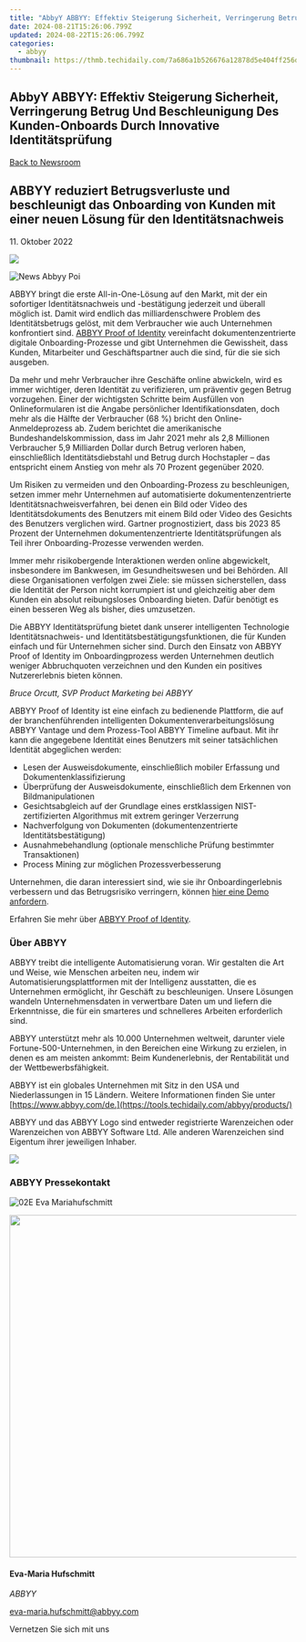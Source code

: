 ```yaml
---
title: "AbbyY ABBYY: Effektiv Steigerung Sicherheit, Verringerung Betrug Und Beschleunigung Des Kunden-Onboards Durch Innovative Identitätsprüfung"
date: 2024-08-21T15:26:06.799Z
updated: 2024-08-22T15:26:06.799Z
categories:
  - abbyy
thumbnail: https://thmb.techidaily.com/7a686a1b526676a12878d5e404ff256d91c8737d5163c7ab05139a28f15cb6cd.jpg
---
```


## AbbyY ABBYY: Effektiv Steigerung Sicherheit, Verringerung Betrug Und Beschleunigung Des Kunden-Onboards Durch Innovative Identitätsprüfung

[Back to Newsroom](https://tools.techidaily.com/abbyy/products/)

## ABBYY reduziert Betrugsverluste und beschleunigt das Onboarding von Kunden mit einer neuen Lösung für den Identitätsnachweis

11\. Oktober 2022

![](https://content.abbyy.com/-/media/project/abbyy/abbyy/branchtemplates/shutterstock_1272462163_1296-x-729.jpg?h=729&iar=0&w=1296)

![News Abbyy Poi](https://static2.abbyy.com/abbyycommedia/36116/news-abbyy-poi.jpg) 

ABBYY bringt die erste All-in-One-Lösung auf den Markt, mit der ein sofortiger Identitätsnachweis und -bestätigung jederzeit und überall möglich ist. Damit wird endlich das milliardenschwere Problem des Identitätsbetrugs gelöst, mit dem Verbraucher wie auch Unternehmen konfrontiert sind. [ABBYY Proof of Identity](https://tools.techidaily.com/abbyy/products/) vereinfacht dokumentenzentrierte digitale Onboarding-Prozesse und gibt Unternehmen die Gewissheit, dass Kunden, Mitarbeiter und Geschäftspartner auch die sind, für die sie sich ausgeben.

Da mehr und mehr Verbraucher ihre Geschäfte online abwickeln, wird es immer wichtiger, deren Identität zu verifizieren, um präventiv gegen Betrug vorzugehen. Einer der wichtigsten Schritte beim Ausfüllen von Onlineformularen ist die Angabe persönlicher Identifikationsdaten, doch mehr als die Hälfte der Verbraucher (68 %) bricht den Online-Anmeldeprozess ab. Zudem berichtet die amerikanische Bundeshandelskommission, dass im Jahr 2021 mehr als 2,8 Millionen Verbraucher 5,9 Milliarden Dollar durch Betrug verloren haben, einschließlich Identitätsdiebstahl und Betrug durch Hochstapler – das entspricht einem Anstieg von mehr als 70 Prozent gegenüber 2020.

Um Risiken zu vermeiden und den Onboarding-Prozess zu beschleunigen, setzen immer mehr Unternehmen auf automatisierte dokumentenzentrierte Identitätsnachweisverfahren, bei denen ein Bild oder Video des Identitätsdokuments des Benutzers mit einem Bild oder Video des Gesichts des Benutzers verglichen wird. Gartner prognostiziert, dass bis 2023 85 Prozent der Unternehmen dokumentenzentrierte Identitätsprüfungen als Teil ihrer Onboarding-Prozesse verwenden werden.

Immer mehr risikobergende Interaktionen werden online abgewickelt, insbesondere im Bankwesen, im Gesundheitswesen und bei Behörden. All diese Organisationen verfolgen zwei Ziele: sie müssen sicherstellen, dass die Identität der Person nicht korrumpiert ist und gleichzeitig aber dem Kunden ein absolut reibungsloses Onboarding bieten. Dafür benötigt es einen besseren Weg als bisher, dies umzusetzen.

Die ABBYY Identitätsprüfung bietet dank unserer intelligenten Technologie Identitätsnachweis- und Identitätsbestätigungsfunktionen, die für Kunden einfach und für Unternehmen sicher sind. Durch den Einsatz von ABBYY Proof of Identity im Onboardingprozess werden Unternehmen deutlich weniger Abbruchquoten verzeichnen und den Kunden ein positives Nutzererlebnis bieten können.

_Bruce Orcutt, SVP Product Marketing bei ABBYY_

ABBYY Proof of Identity ist eine einfach zu bedienende Plattform, die auf der branchenführenden intelligenten Dokumentenverarbeitungslösung ABBYY Vantage und dem Prozess-Tool ABBYY Timeline aufbaut. Mit ihr kann die angegebene Identität eines Benutzers mit seiner tatsächlichen Identität abgeglichen werden:

* Lesen der Ausweisdokumente, einschließlich mobiler Erfassung und Dokumentenklassifizierung
* Überprüfung der Ausweisdokumente, einschließlich dem Erkennen von Bildmanipulationen
* Gesichtsabgleich auf der Grundlage eines erstklassigen NIST-zertifizierten Algorithmus mit extrem geringer Verzerrung
* Nachverfolgung von Dokumenten (dokumentenzentrierte Identitätsbestätigung)
* Ausnahmebehandlung (optionale menschliche Prüfung bestimmter Transaktionen)
* Process Mining zur möglichen Prozessverbesserung

  
Unternehmen, die daran interessiert sind, wie sie ihr Onboardingerlebnis verbessern und das Betrugsrisiko verringern, können [hier eine Demo anfordern](https://tools.techidaily.com/abbyy/products/).

Erfahren Sie mehr über [ABBYY Proof of Identity](https://tools.techidaily.com/abbyy/products/).

### Über ABBYY

ABBYY treibt die intelligente Automatisierung voran. Wir gestalten die Art und Weise, wie Menschen arbeiten neu, indem wir Automatisierungsplattformen mit der Intelligenz ausstatten, die es Unternehmen ermöglicht, ihr Geschäft zu beschleunigen. Unsere Lösungen wandeln Unternehmensdaten in verwertbare Daten um und liefern die Erkenntnisse, die für ein smarteres und schnelleres Arbeiten erforderlich sind.

ABBYY unterstützt mehr als 10.000 Unternehmen weltweit, darunter viele Fortune-500-Unternehmen, in den Bereichen eine Wirkung zu erzielen, in denen es am meisten ankommt: Beim Kundenerlebnis, der Rentabilität und der Wettbewerbsfähigkeit.

ABBYY ist ein globales Unternehmen mit Sitz in den USA und Niederlassungen in 15 Ländern. Weitere Informationen finden Sie unter [https://www.abbyy.com/de.](https://tools.techidaily.com/abbyy/products/)

ABBYY und das ABBYY Logo sind entweder registrierte Warenzeichen oder Warenzeichen von ABBYY Software Ltd. Alle anderen Warenzeichen sind Eigentum ihrer jeweiligen Inhaber. 

<!-- affiliate ads begin -->
<a href="https://shop.mondly.com/affiliate.php?ACCOUNT=ATISTUDI&AFFILIATE=108875&PATH=https%3A%2F%2Fwww.mondly.com%3FAFFILIATE%3D108875%26RESOURCE%3D%2BGeneral%2B970x90%2B"><img src="https://secure.avangate.com/images/merchant/69c418c33ec2e1a4267fa9bb77fa1428/general-970x90.gif" border="0"></a>
<!-- affiliate ads end -->
### ABBYY Pressekontakt

![02E Eva Mariahufschmitt](https://static4.abbyy.com/abbyycommedia/23663/02e-eva-mariahufschmitt.png)

<!-- affiliate ads begin -->
<a href="https://appsumo.8odi.net/c/5597632/2082526/7443" target="_top" id="2082526"><img src="//a.impactradius-go.com/display-ad/7443-2082526" border="0" alt="" width="1200" height="600"/></a><img height="0" width="0" src="https://appsumo.8odi.net/i/5597632/2082526/7443" style="position:absolute;visibility:hidden;" border="0" />
<!-- affiliate ads end -->
#### Eva-Maria Hufschmitt

_ABBYY_

[eva-maria.hufschmitt@abbyy.com](https://tools.techidaily.com/abbyy/products/) 

Vernetzen Sie sich mit uns

<ins class="adsbygoogle"
     style="display:block"
     data-ad-format="autorelaxed"
     data-ad-client="ca-pub-7571918770474297"
     data-ad-slot="1223367746"></ins>



<ins class="adsbygoogle"
     style="display:block"
     data-ad-client="ca-pub-7571918770474297"
     data-ad-slot="8358498916"
     data-ad-format="auto"
     data-full-width-responsive="true"></ins>
